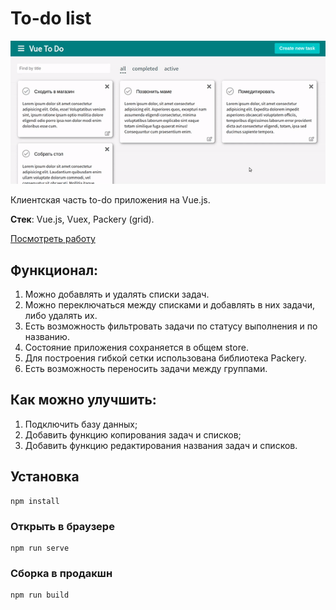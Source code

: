 # To-do list

<img width="800" alt="Чат на Vue" src="to-do.gif">

Клиентская часть to-do приложения на Vue.js.

**Стек**: Vue.js, Vuex, Packery (grid).

[Посмотреть работу](https://panicswtch.github.io/vue-to-do/)

## Функционал:
1. Можно добавлять и удалять списки задач.
2. Можно переключаться между списками и добавлять в них задачи, либо удалять их.
3. Есть возможность фильтровать задачи по статусу выполнения и по названию.
4. Состояние приложения сохраняется в общем store.
5. Для построения гибкой сетки использована библиотека Packery.
6. Есть возможность переносить задачи между группами.

## Как можно улучшить:
1. Подключить базу данных;
3. Добавить функцию копирования задач и списков;
4. Добавить функцию редактирования названия задач и списков.

## Установка
```
npm install
```

### Открыть в браузере
```
npm run serve
```

### Сборка в продакшн
```
npm run build
```